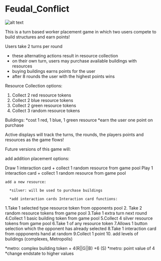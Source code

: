
# Feudal_Conflict
![alt text](https://i.imgur.com/QiC5b7t.png)

This is a turn based worker placement game in which two users compete to build structures and earn points!


Users take 2 turns per round
- these alternating actions result in resource collection
- on their own turn, users may purchase available buildings with resources
- buying buildings earns points for the user
- after 8 rounds the user with the highest points wins

Resource Collection options:
1. Collect 2 red resource tokens
2. Collect 2 blue resource tokens
3. Collect 2 green resource tokens
4. Collect 3 random resource tokens

Buildings:
 *cost 1 red, 1 blue, 1 green resource
 *earn the user one point on purchase

Active displays will track the turns, the rounds, the players points and resources as the game flows!

Future versions of this game will:

add addition placement options:

  Draw 1 interaction card + collect 1 random resource from game pool
  Play 1 interaction card + collect 1 random resource from game pool
    
    add a new resource:

      *silver: will be used to purchase buildings

      *add interaction cards Interaction card functions:

1.Take 1 selected type resource token from opponents pool
2. Take 2 random resource tokens from game pool
3.Take 1 extra turn next round
4.Collect 1 basic building token from game pool
5.Collect 4 silver resource tokens from game pool
6.Take 1 of any resource token
7.Allows 1 button selection which the opponent has already selected
8.Take 1 interaction card from oppponents hand at random
9.Collect 1 point
10. add  levels of buildings (complexes, Metropolis)

*metro: complex building token + 4(R||G||B) +6 (S)
*metro: point value of 4
*change endstate to higher values
